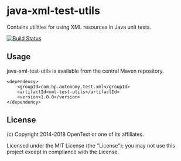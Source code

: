 # java-xml-test-utils

Contains utilities for using XML resources in Java unit tests.

[![Build Status](https://travis-ci.org/microfocus-idol/java-xml-test-utils.svg?branch=master)](https://travis-ci.org/microfocus-idol/java-xml-test-utils)

## Usage
java-xml-test-utils is available from the central Maven repository.

    <dependency>
        <groupId>com.hp.autonomy.test.xml</groupId>
        <artifactId>xml-test-utils</artifactId>
        <version>1.0.0</version>
    </dependency>

## License

(c) Copyright 2014-2018 OpenText or one of its affiliates.

Licensed under the MIT License (the "License"); you may not use this project except in compliance with the License.
